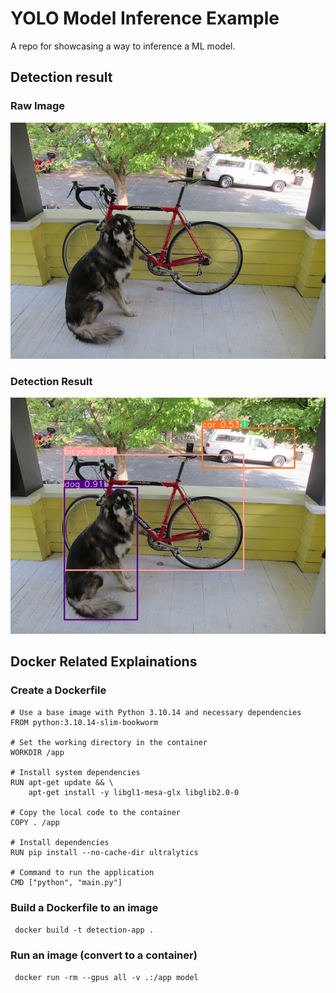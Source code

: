 # YOLO Model Inference Example
A repo for showcasing a way to inference a ML model.


## Detection result 

### Raw Image
![raw-image](data/dog.jpg)

### Detection Result
![detection-result](result/result_0.jpg)


## Docker Related Explainations

### Create a Dockerfile
```
# Use a base image with Python 3.10.14 and necessary dependencies
FROM python:3.10.14-slim-bookworm

# Set the working directory in the container
WORKDIR /app

# Install system dependencies
RUN apt-get update && \
    apt-get install -y libgl1-mesa-glx libglib2.0-0

# Copy the local code to the container
COPY . /app

# Install dependencies
RUN pip install --no-cache-dir ultralytics

# Command to run the application
CMD ["python", "main.py"]
```

### Build a Dockerfile to an image
``` docker build -t detection-app .```

### Run an image (convert to a container)
``` docker run -rm --gpus all -v .:/app model```

